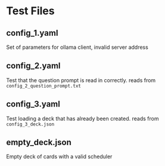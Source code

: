 # Test Files

## config_1.yaml
Set of parameters for ollama client, invalid server address

## config_2.yaml
Test that the question prompt is read in correctly. reads from `config_2_question_prompt.txt`

## config_3.yaml
Test loading a deck that has already been created. reads from `config_3_deck.json`

## empty_deck.json
Empty deck of cards with a valid scheduler